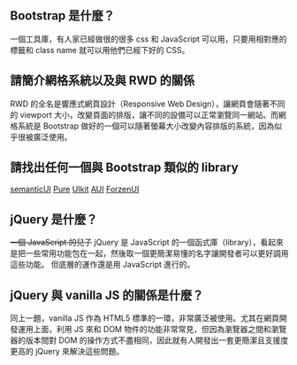 ## Bootstrap 是什麼？

一個工具庫，有人家已經做很的很多 css 和 JavaScript 可以用，只要用相對應的標籤和 class name 就可以用他們已經下好的 CSS。

## 請簡介網格系統以及與 RWD 的關係

RWD 的全名是響應式網頁設計（Responsive Web Design），讓網頁會隨著不同的 viewport 大小，改變頁面的排版，讓不同的設備可以正常瀏覽同一網站。而網格系統是 Bootstrap 做好的一個可以隨著螢幕大小改變內容排版的系統，因為似乎很被廣泛使用。

## 請找出任何一個與 Bootstrap 類似的 library

[semanticUI](https://semantic-ui.com/)
[Pure](https://purecss.io/)
[UIkit](https://getuikit.com)
[AUI](https://docs.atlassian.com/aui/8.4.2/docs/)
[ForzenUI](https://frozenui.github.io/)

## jQuery 是什麼？

~~一個 JavaScript 的兒子~~
 jQuery 是 JavaScript 的一個函式庫（library），看起來是把一些常用功能包在一起，然後取一個更簡潔易懂的名字讓開發者可以更好調用這些功能。
但底層的運作還是用 JavaScript 進行的。

## jQuery 與 vanilla JS 的關係是什麼？

同上一題，vanilla JS 作為 HTML5 標準的一環，非常廣泛被使用。尤其在網頁開發運用上面，利用 JS 來和 DOM 物件的功能非常常見，但因為瀏覽器之間和瀏覽器的版本間對 DOM 的操作方式不盡相同，因此就有人開發出一套更簡潔且支援度更高的 jQuery 來解決這些問題。
